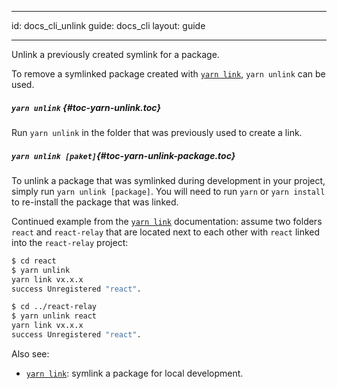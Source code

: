 * * *

id: docs_cli_unlink guide: docs_cli layout: guide

* * *

<p class="lead">Unlink a previously created symlink for a package.</p>

To remove a symlinked package created with [`yarn link`](./link), `yarn unlink` can be used.

##### `yarn unlink` [](#toc-yarn-unlink){#toc-yarn-unlink.toc}

Run `yarn unlink` in the folder that was previously used to create a link.

##### `yarn unlink [paket]`[](#toc-yarn-unlink-package){#toc-yarn-unlink-package.toc}

To unlink a package that was symlinked during development in your project, simply run `yarn unlink [package]`. You will need to run `yarn` or `yarn install` to re-install the package that was linked.

Continued example from the [`yarn link`](./link) documentation: assume two folders `react` and `react-relay` that are located next to each other with `react` linked into the `react-relay` project:

```sh
$ cd react
$ yarn unlink
yarn link vx.x.x
success Unregistered "react".
```

```sh
$ cd ../react-relay
$ yarn unlink react
yarn link vx.x.x
success Unregistered "react".
```

Also see:

- [`yarn link`](./link): symlink a package for local development.